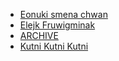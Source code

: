 <div class="text-2xl">

- [Eonuki smena chwan](/other/other/soon)
- [Elejk Fruwigminak](/other/other/photos)
- [ARCHIVE](/other/other/archive)
- [Kutni Kutni Kutni](/other/other/other)

</div>